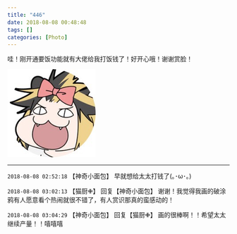 ```yaml
---
title: "446"
date: 2018-08-08 00:48:48
tags: []
categories: [Photo]
---
```


<p>哇！刚开通要饭功能就有大佬给我打饭钱了！好开心哦！谢谢赏脸！</p>

![](https://raw.githubusercontent.com/alicewish/meowchain247/master/img_cVZNdzJtQk9JV2ZRa2RSWHZ5TThuajJsdUtleXhEeXdteElzYWVHazdodDZhallxSXVjRklRPT0.jpg)

---

`2018-08-08 02:52:18` 【神奇小面包】 早就想给太太打钱了(｡･ω･｡)

`2018-08-08 03:02:13` 【猫厨✙】 回复【神奇小面包】 谢谢！我觉得我画的破涂鸦有人愿意看个热闹就很不错了，有人赏识那真的蛮感动的！

`2018-08-08 03:04:29` 【神奇小面包】 回复【猫厨✙】 画的很棒啊！！希望太太继续产量！！嘻嘻嘻
